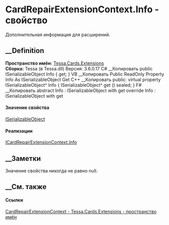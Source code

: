 # CardRepairExtensionContext.Info - свойство
Дополнительная информация для расширений.
##  __Definition
 **Пространство имён:** [Tessa.Cards.Extensions](N_Tessa_Cards_Extensions.htm)  
 **Сборка:** Tessa (в Tessa.dll) Версия: 3.6.0.17
C# __Копировать
     public ISerializableObject Info { get; }
VB __Копировать
     Public ReadOnly Property Info As ISerializableObject
    	Get
C++ __Копировать
     public:
    virtual property ISerializableObject^ Info {
    	ISerializableObject^ get () sealed;
    }
F# __Копировать
     abstract Info : ISerializableObject with get
    override Info : ISerializableObject with get
#### Значение свойства
[ISerializableObject](T_Tessa_Platform_Storage_ISerializableObject.htm)
#### Реализации
[ICardRepairExtensionContext.Info](P_Tessa_Cards_Extensions_ICardRepairExtensionContext_Info.htm)  
##  __Заметки
Значение свойства никогда не равно null.
## __См. также
#### Ссылки
[CardRepairExtensionContext -
](T_Tessa_Cards_Extensions_CardRepairExtensionContext.htm)
[Tessa.Cards.Extensions - пространство имён](N_Tessa_Cards_Extensions.htm)
